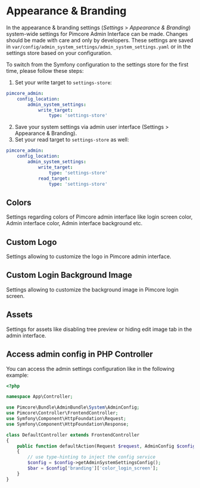 # Appearance & Branding

In the appearance & branding settings (*Settings* > *Appearance & Branding*) system-wide settings for Pimcore Admin Interface can be made. Changes should
be made with care and only by developers.
These settings are saved in `var/config/admin_system_settings/admin_system_settings.yaml` or in the settings store based on your configuration.

To switch from the Symfony configuration to the settings store for the first time, please follow these steps:

1. Set your write target to `settings-store`:

```yaml
pimcore_admin:
    config_location:
        admin_system_settings:
            write_target:
                type: 'settings-store'
```
2. Save your system settings via admin user interface (Settings > Appearance & Branding).
3. Set your read target to `settings-store` as well:

```yaml
pimcore_admin:
    config_location:
        admin_system_settings:
            write_target:
                type: 'settings-store'
            read_target:
                type: 'settings-store' 
```

## Colors
Settings regarding colors of Pimcore admin interface like login screen color, Admin interface color, Admin interface background etc.

## Custom Logo
Settings allowing to customize the logo in Pimcore admin interface.

## Custom Login Background Image
Settings allowing to customize the background image in Pimcore login screen.

## Assets
Settings for assets like disabling tree preview or hiding edit image tab in the admin interface.

## Access admin config in PHP Controller
You can access the admin settings configuration like in the following example:

```php 
<?php

namespace App\Controller;

use Pimcore\Bundle\AdminBundle\System\AdminConfig;
use Pimcore\Controller\FrontendController;
use Symfony\Component\HttpFoundation\Request;
use Symfony\Component\HttpFoundation\Response;

class DefaultController extends FrontendController
{
    public function defaultAction(Request $request, AdminConfig $config): Response
    {
        // use type-hinting to inject the config service
        $config = $config->getAdminSystemSettingsConfig();
        $bar = $config['branding']['color_login_screen'];
    }
}
```
